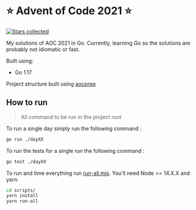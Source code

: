 # ⭐️ Advent of Code 2021 ⭐️
[![Stars collected](https://shields.io/static/v1?label=stars%20collected&message=28%20⭐&color=blue)]()

My solutions of AOC 2021 in Go. Currently, learning Go so the 
solutions are probably not idiomatic or fast.

Built using:
- Go 1.17

Project structure built using [aocprep](https://github.com/charlesbourget/aocprep)

## How to run

> All command to be run in the project root

To run a single day simply run the following command :

```bash
go run ./dayXX
```

To run the tests for a single  run the following command :

```bash
go test ./dayXX
```

To run and time everything run [run-all.mjs](./scripts/run-all.mjs). You'll need Node >= 14.X.X and yarn.

```bash
cd scripts/
yarn install
yarn run-all
```

